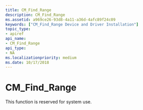 ```yaml
---
title: CM_Find_Range
description: CM_Find_Range
ms.assetid: a969ce26-93d8-4a11-a36d-4afc89f24c09
keywords: ["CM_Find_Range Device and Driver Installation"]
topic_type:
- apiref
api_name:
- CM_Find_Range
api_type:
- NA
ms.localizationpriority: medium
ms.date: 10/17/2018
---
```


# CM_Find_Range

This function is reserved for system use.
